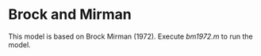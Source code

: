 # Brock and Mirman

This model is based on Brock Mirman (1972). Execute *bm1972.m* to run the model.
